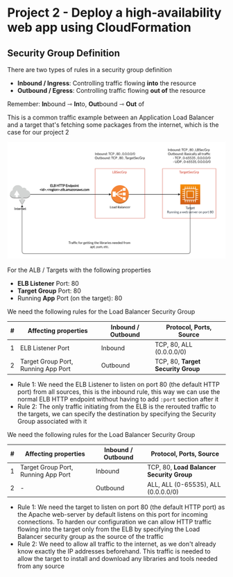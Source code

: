 # Project 2 - Deploy a high-availability web app using CloudFormation

## Security Group Definition

There are two types of rules in a security group definition

- **Inbound / Ingress**: Controlling traffic flowing **into** the resource
- **Outbound / Egress**: Controlling traffic flowing **out of** the resource

Remember: **In**bound ⇾ **In**to, **Out**bound ⇾ **Out** of

This is a common traffic example between an Application Load Balancer and a target that's fetching some packages from the internet, which is the case for our project 2

![](../project-2/assets/elb-target-sg.jpeg)

For the ALB / Targets with the following properties

- **ELB Listener** Port: 80
- **Target Group** Port: 80
- Running **App** Port (on the target): 80

We need the following rules for the Load Balancer Security Group

| #   | Affecting properties                | Inbound / Outbound | Protocol, Ports, Source            |
| --- | ----------------------------------- | ------------------ | ---------------------------------- |
| 1   | ELB Listener Port                   | Inbound            | TCP, 80, ALL (0.0.0.0/0)           |
| 2   | Target Group Port, Running App Port | Outbound           | TCP, 80, **Target Security Group** |

- Rule 1: We need the ELB Listener to listen on port 80 (the default HTTP port) from all sources, this is the inbound rule, this way we can use the normal ELB HTTP endpoint without having to add `:port` section after it
- Rule 2: The only traffic initiating from the ELB is the rerouted traffic to the targets, we can specify the destination by specifying the Security Group associated with it

We need the following rules for the Load Balancer Security Group

| #   | Affecting properties                | Inbound / Outbound | Protocol, Ports, Source                   |
| --- | ----------------------------------- | ------------------ | ----------------------------------------- |
| 1   | Target Group Port, Running App Port | Inbound            | TCP, 80, **Load Balancer Security Group** |
| 2   | -                                   | Outbound           | ALL, ALL (0-65535), ALL (0.0.0.0/0)       |

- Rule 1: We need the target to listen on port 80 (the default HTTP port) as the Apache web-server by default listens on this port for incoming connections. To harden our configuration we can allow HTTP traffic flowing into the target only from the ELB by specifying the Load Balancer security group as the source of the traffic
- Rule 2: We need to allow all traffic to the internet, as we don't already know exactly the IP addresses beforehand. This traffic is needed to allow the target to install and download any libraries and tools needed from any source
